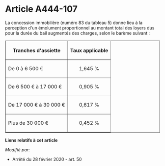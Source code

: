 # Article A444-107

La concession immobilière (numéro 83 du tableau 5) donne lieu à la perception d'un émolument proportionnel au montant total
des loyers dus pour la durée du bail augmentés des charges, selon le barème suivant :

<table border="1">
  <tbody>
    <tr>
      <th>Tranches d'assiette</th>
      <th>

Taux applicable</th>
    </tr>
    <tr>
      <td align="left">

De 0 à 6 500 €</td>
      <td align="center">

1,645 %</td>
    </tr>
    <tr>
      <td align="left">

De 6 500 € à 17 000 €</td>
      <td align="center">

0,905 %</td>
    </tr>
    <tr>
      <td align="left">

De 17 000 € à 30 000 €</td>
      <td align="center">

0,617 %</td>
    </tr>
    <tr>
      <td align="left">

Plus de 30 000 €</td>
      <td align="center">

0,452 %</td>
    </tr>
  </tbody>
</table>

**Liens relatifs à cet article**

_Modifié par_:

  - Arrêté du 28 février 2020 - art. 50
